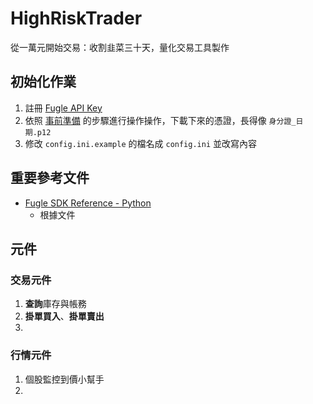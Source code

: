 # HighRiskTrader
從一萬元開始交易：收割韭菜三十天，量化交易工具製作


## 初始化作業
1. 註冊 [Fugle API Key](https://developer.fugle.tw/docs/key/)
2. 依照 [事前準備](https://developer.fugle.tw/docs/trading/prerequisites) 的步驟進行操作操作，下載下來的憑證，長得像 `身分證_日期.p12`
3. 修改 `config.ini.example` 的檔名成 `config.ini` 並改寫內容


## 重要參考文件
* [Fugle SDK Reference - Python](https://developer.fugle.tw/docs/trading/reference/python)
    * 根據文件

## 元件

### 交易元件
1. **查詢**庫存與帳務
2. **掛單買入**、**掛單賣出**
3. 

### 行情元件
1. 個股監控到價小幫手
2. 